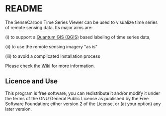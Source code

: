 # README #

The SenseCarbon Time Series Viewer can be used to visualize time series of remote sensing data.
Its major aims are: 

(i) to support a [Quantum GIS (QGIS)](www.qgis.org) based labeling of time series data, 

(ii) to use the remote sensing imagery "as is" 

(iii) to avoid a complicated installation process

Please check the [Wiki](https://bitbucket.org/jakimowb/sensecarbontsviewer/wiki/Home) for more information.

## Licence and Use ##

This program is free software; you can redistribute it and/or modify it under the terms of the GNU General Public License as published by the Free Software Foundation; either version 2 of the License, or (at your option) any later version.